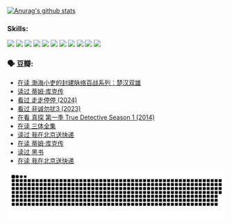 
[![Anurag's github stats](https://github-readme-stats.vercel.app/api?username=w940853815)](https://github.com/anuraghazra/github-readme-stats)

### Skills:

<code><img height="32" src="https://cdn.jsdelivr.net/npm/simple-icons@v5/icons/python.svg"></code>
<code><img height="32" src="https://cdn.jsdelivr.net/npm/simple-icons@v5/icons/javascript.svg"></code>
<code><img height="32" src="https://cdn.jsdelivr.net/npm/simple-icons@v5/icons/django.svg"></code>
<code><img height="32" src="https://cdn.jsdelivr.net/npm/simple-icons@v5/icons/flask.svg"></code>
<code><img height="32" src="https://cdn.jsdelivr.net/npm/simple-icons@v5/icons/vuetify.svg"></code>
<code><img height="32" src="https://cdn.jsdelivr.net/npm/simple-icons@v5/icons/git.svg"></code>
<code><img height="32" src="https://cdn.jsdelivr.net/npm/simple-icons@v5/icons/docker.svg"></code>
<code><img height="32" src="https://cdn.jsdelivr.net/npm/simple-icons@v5/icons/postgresql.svg"></code>
<code><img height="32" src="https://cdn.jsdelivr.net/npm/simple-icons@v5/icons/elasticsearch.svg"></code>
<code><img height="32" src="https://cdn.jsdelivr.net/npm/simple-icons@v5/icons/macos.svg"></code>
<code><img height="32" src="https://cdn.jsdelivr.net/npm/simple-icons@v5/icons/linux.svg"></code>

### 🗣 豆瓣:

<!-- DOUBAN-ACTIVITIES:START -->
- [在读 渤海小吏的封建脉络百战系列：楚汉双雄](https://www.douban.com/people/136069238/status/4700950146/?_i=24969639)
- [读过 蒂姆·库克传](https://www.douban.com/people/136069238/status/4700949869/?_i=24969639)
- [看过 走走停停‎ (2024)](https://www.douban.com/people/136069238/status/4684430230/?_i=24969639)
- [看过 非诚勿扰3‎ (2023)](https://www.douban.com/people/136069238/status/4676324100/?_i=24969639)
- [在看 真探 第一季 True Detective Season 1‎ (2014)](https://www.douban.com/people/136069238/status/4673382852/?_i=24969639)
- [在读 三体全集](https://www.douban.com/people/136069238/status/4672842521/?_i=24969639)
- [读过 我在北京送快递](https://www.douban.com/people/136069238/status/4672842036/?_i=24969639)
- [在读 蒂姆·库克传](https://www.douban.com/people/136069238/status/4663517053/?_i=24969639)
- [读过 黑书](https://www.douban.com/people/136069238/status/4663516022/?_i=24969639)
- [在读 我在北京送快递](https://www.douban.com/people/136069238/status/4658098365/?_i=24969639)
<!-- DOUBAN-ACTIVITIES:END -->


![Snake animation](https://raw.githubusercontent.com/w940853815/w940853815/output/github-contribution-grid-snake.svg)

<!--
**w940853815/w940853815** is a ✨ _special_ ✨ repository because its `README.md` (this file) appears on your GitHub profile.

Here are some ideas to get you started:

- 🔭 I’m currently working on ...
- 🌱 I’m currently learning ...
- 👯 I’m looking to collaborate on ...
- 🤔 I’m looking for help with ...
- 💬 Ask me about ...
- 📫 How to reach me: ...
- 😄 Pronouns: ...
- ⚡ Fun fact: ...
-->
